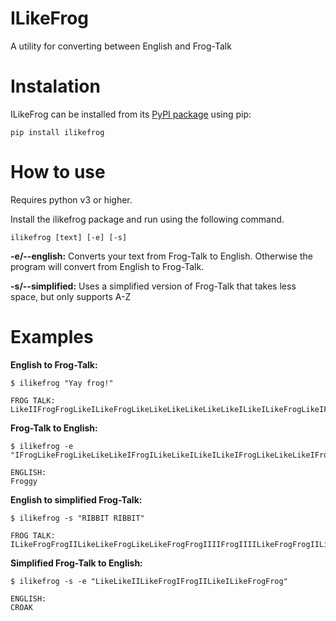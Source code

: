 # ILikeFrog

A utility for converting between English and Frog-Talk

# Instalation
ILikeFrog can be installed from its [PyPI package](https://pypi.org/project/ILikeFrog/) using pip:

    pip install ilikefrog

# How to use
Requires python v3 or higher.

Install the ilikefrog package and run using the following command.

    ilikefrog [text] [-e] [-s]

**-e/--english:** Converts your text from Frog-Talk to English. Otherwise the program will convert from English to Frog-Talk.

**-s/--simplified:** Uses a simplified version of Frog-Talk that takes less space, but only supports A-Z

# Examples

**English to Frog-Talk:**

    $ ilikefrog "Yay frog!"

    FROG TALK:
    LikeIIFrogFrogLikeILikeFrogLikeLikeLikeLikeLikeLikeILikeILikeFrogLikeIFrogLikeILikeLikeIFrogILikeLikeILikeILikeIFrogLikeLikeILikeIFrogI

**Frog-Talk to English:**

    $ ilikefrog -e "IFrogLikeFrogLikeLikeLikeIFrogILikeLikeILikeILikeIFrogLikeLikeLikeIFrogLikeLikeLikeLikeLikeLikeLike"

    ENGLISH:
    Froggy

**English to simplified Frog-Talk:**

    $ ilikefrog -s "RIBBIT RIBBIT"

    FROG TALK:
    ILikeFrogFrogIILikeLikeFrogLikeLikeFrogFrogIIIIFrogIIIILikeFrogFrogIILikeLikeFrogLikeLikeFrogFrogIIIIFrog

**Simplified Frog-Talk to English:**

    $ ilikefrog -s -e "LikeLikeIILikeFrogIFrogIILikeILikeFrogFrog"

    ENGLISH:
    CROAK
